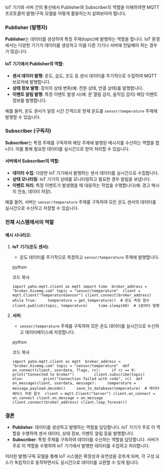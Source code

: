 IoT 기기와 서버 간의 통신에서 Publisher와 Subscriber의 역할을 이해하려면 MQTT 프로토콜의 발행/구독 모델을 어떻게 활용하는지 살펴보아야 합니다.

### Publisher (발행자)

**Publisher**는 데이터를 생성하여 특정 주제(topic)에 발행하는 역할을 합니다. IoT 환경에서는 다양한 기기가 데이터를 생성하고 이를 다른 기기나 서버에 전달해야 하는 경우가 많습니다.

#### IoT 기기에서 Publisher의 역할:

- **센서 데이터 발행**: 온도, 습도, 조도 등 센서 데이터를 주기적으로 수집하여 MQTT 브로커에 발행합니다.
- **상태 정보 발행**: 장치의 상태 변화(예: 전원 상태, 연결 상태)를 발행합니다.
- **이벤트 알림 발행**: 특정 이벤트 발생 시(예: 문 열림 감지, 움직임 감지) 해당 이벤트 정보를 발행합니다.

예를 들어, 온도 센서가 일정 시간 간격으로 현재 온도를 `sensor/temperature` 주제에 발행할 수 있습니다.

### Subscriber (구독자)

**Subscriber**는 특정 주제를 구독하여 해당 주제에 발행된 메시지를 수신하는 역할을 합니다. 이를 통해 필요한 데이터를 실시간으로 받아 처리할 수 있습니다.

#### 서버에서 Subscriber의 역할:

- **데이터 수집**: 다양한 IoT 기기에서 발행하는 센서 데이터를 실시간으로 수집합니다.
- **상태 모니터링**: IoT 기기의 상태를 모니터링하고 필요한 경우 알림을 보냅니다.
- **이벤트 처리**: 특정 이벤트가 발생했을 때 대응하는 작업을 수행합니다(예: 경고 메시지 전송, 데이터 저장).

예를 들어, 서버는 `sensor/temperature` 주제를 구독하여 모든 온도 센서의 데이터를 실시간으로 수신하고 저장할 수 있습니다.

### 전체 시스템에서의 역할

#### 예시 시나리오:

1. **IoT 기기(온도 센서)**:
    
    - 온도 데이터를 주기적으로 측정하고 `sensor/temperature` 주제에 발행합니다.
    
    python
    
    코드 복사
    
    `import paho.mqtt.client as mqtt import time  broker_address = "broker.hivemq.com" topic = "sensor/temperature"  client = mqtt.Client("TemperatureSensor") client.connect(broker_address)  while True:     temperature = get_temperature()  # 온도 측정 함수     client.publish(topic, temperature)     time.sleep(60)  # 1분마다 발행`
    
2. **서버**:
    
    - `sensor/temperature` 주제를 구독하여 모든 온도 데이터를 실시간으로 수신하고 데이터베이스에 저장합니다.
    
    python
    
    코드 복사
    
    `import paho.mqtt.client as mqtt  broker_address = "broker.hivemq.com" topic = "sensor/temperature"  def on_connect(client, userdata, flags, rc):     if rc == 0:         print("Connected to broker")         client.subscribe(topic)     else:         print("Connection failed with code", rc)  def on_message(client, userdata, message):     temperature = message.payload.decode()     save_to_database(temperature)  # 데이터베이스 저장 함수  client = mqtt.Client("Server") client.on_connect = on_connect client.on_message = on_message client.connect(broker_address) client.loop_forever()`
    

### 결론

- **Publisher**: 데이터를 생성하고 발행하는 역할을 담당합니다. IoT 기기가 주로 이 역할을 수행하여 센서 데이터, 상태 정보, 이벤트 알림 등을 발행합니다.
- **Subscriber**: 특정 주제를 구독하여 데이터를 수신하는 역할을 담당합니다. 서버가 주로 이 역할을 수행하여 IoT 기기에서 발행한 데이터를 수집하고 처리합니다.

이러한 발행/구독 모델을 통해 IoT 시스템은 확장성과 유연성을 갖추게 되며, 각 구성 요소가 독립적으로 동작하면서도 실시간으로 데이터를 교환할 수 있게 됩니다.